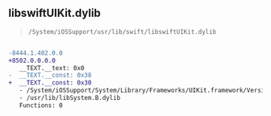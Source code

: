 ## libswiftUIKit.dylib

> `/System/iOSSupport/usr/lib/swift/libswiftUIKit.dylib`

```diff

-8444.1.402.0.0
+8502.0.0.0.0
   __TEXT.__text: 0x0
-  __TEXT.__const: 0x38
+  __TEXT.__const: 0x30
   - /System/iOSSupport/System/Library/Frameworks/UIKit.framework/Versions/A/UIKit
   - /usr/lib/libSystem.B.dylib
   Functions: 0

```
